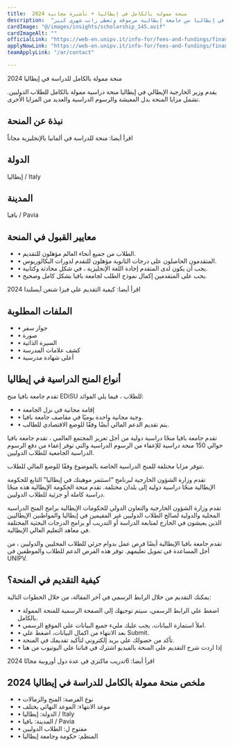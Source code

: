 ```yaml
---
title:  منحة ممولة بالكامل في إيطاليا + تأشيرة مجانية 2024 
description:  "فرصة ذهبية للحصول علي منحة متاحة والتي تؤمن تأشيرة مجانية في إيطاليا من جامعة إيطالية مرموقة وتعطي راتب شهري كبير." 
cardImage: "@/images/insights/scholarship_145.avif" 
cardImageAlt: "" 
officialLink: "https://web-en.unipv.it/info-for/fees-and-fundings/financial-support/" 
applyNowLink: "https://web-en.unipv.it/info-for/fees-and-fundings/financial-support/" 
teamApplyLink: "/ar/contact"

---
```


منحة ممولة بالكامل للدراسة في إيطاليا 2024

يقدم وزير الخارجية الإيطالي في إيطاليا منحة دراسية ممولة بالكامل للطلاب الدوليين. تشمل مزايا المنحة بدل المعيشة والرسوم الدراسية والعديد من المزايا الأخرى.

## نبذة عن المنحة

اقرأ أيضا: منحة للدراسة في ألمانيا بالإنجليزية مجاناً

## الدولة

إيطاليا / Italy

## المدينة

بافيا / Pavia

## معايير القبول في المنحة

- • الطلاب من جميع أنحاء العالم مؤهلون للتقديم.
- • المتقدمون الحاصلون على درجات الثانوية مؤهلون للتقدم لدورات البكالوريوس.
- • يجب أن يكون لدى المتقدم إجادة اللغة الإنجليزية ، في شكل محادثة وكتابية.
- • يجب على المتقدمين إكمال نموذج الطلب لجامعة بافيا بشكل كامل وصحيح.

اقرأ أيضا: كيفية التقديم على فيزا شنغن آيسلندا 2024

## الملفات المطلوبة

- • جواز سفر
- • صورة
- • السيرة الذاتية
- • كشف علامات المدرسة
- • أعلى شهادة مدرسية

## أنواع المنح الدراسية في إيطاليا


تقدم جامعة بافيا منح EDiSU للطلاب ، فيما يلي الفوائد:

- • إقامة مجانية في نزل الجامعة
- • وجبة مجانية واحدة يوميًا في مقاصف جامعة بافيا.
- • يتم تقديم الدعم المالي أيضًا وفقًا للوضع الاقتصادي للطالب.


تقدم جامعة بافيا منحًا دراسية دولية من أجل تعزيز المجتمع العالمي ، تقدم جامعة بافيا حوالي 150 منحة دراسية للإعفاء من الرسوم الدراسية والتي توفر إعفاء من دفع الرسوم الدراسية الجامعية للطلاب الدوليين.


تتوفر مزايا مختلفة للمنح الدراسية الخاصة بالموضوع وفقًا للوضع المالي للطلاب.


تقدم وزارة الشؤون الخارجية لبرنامج “استثمر موهبتك في إيطاليا” التابع للحكومة الإيطالية منحًا دراسية دولية إلى بلدان مختلفة. تقدم منحة الحكومة الإيطالية هذه منحًا دراسية كاملة أو جزئية للطلاب الدوليين.


تقدم وزارة الشؤون الخارجية والتعاون الدولي للحكومات الإيطالية برامج المنح الدراسية المحلية والدولية لصالح الطلاب الدوليين غير المقيمين في إيطاليا والمواطنين الإيطاليين الذين يعيشون في الخارج لمتابعة الدراسة أو التدريب أو برامج الدرجات البحثية المختلفة في معاهد التعليم العالي الإيطالية.


تقدم جامعة بافيا الإيطالية أيضًا فرص عمل بدوام جزئي للطلاب المحليين والدوليين ، من أجل المساعدة في تمويل تعليمهم. توفر هذه الفرص الدعم للطلاب والموظفين في UNIPV.


## كيفية التقديم في المنحة؟

يمكنك التقديم من خلال الرابط الرسمي في آخر المقالة، من خلال الخطوات التالية:

- • اضغط علي الرابط الرسمي، سيتم توجيهك إلي الصفحة الرسمية للمنحة الممولة بالكامل.
- • املأ استمارة البيانات، يجب عليك مليء جميع البيانات علي الموقع الرسمي.
- • بعد الانتهاء من اكمال البيانات، اضغط علي Submit.
- • تأكد من حصولك علي بريد إلكتروني لتأكيد تقديمك في المنحة.
- • إذا اردت شرح التقديم علي المنحة بالفيديو اشترك في قناتنا علي اليوتيوب من هنا

اقرأ أيضا: 6تدريب ماكنزي في عدة دول أوروبية مجانًا 2024

## ملخص منحة ممولة بالكامل للدراسة في إيطاليا 2024

- • نوع الفرصة: المنح والزمالات
- • موعد الانتهاء: الموعد النهائي يختلف
- • الدولة: إيطاليا / Italy
- • المدينة: بافيا / Pavia
- • مفتوح ل: الطلاب الدوليين
- • المنظم: حكومة وجامعة إيطاليا

